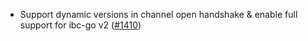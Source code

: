 *   Support dynamic versions in channel open handshake & enable full support for
    ibc-go v2 ([#1410](https://github.com/informalsystems/ibc-rs/issues/1410))
